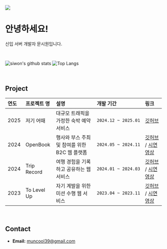 <img src="https://capsule-render.vercel.app/api?type=waving&color=5AD18F&height=200&section=header&text=muncool's%20github&fontSize=50&animation=fadeIn&fontAlignY=38&&fontColor=FFFFFF" />

# 안녕하세요!
신입 서버 개발자 문시원입니다.

<br>

![siwon's github stats](https://github-readme-stats.vercel.app/api?username=muncool39) ![Top Langs](https://github-readme-stats.vercel.app/api/top-langs/?username=muncool39&layout=compact)

<br>

## Project
연도 | 프로젝트 명 | 설명 | 개발 기간| 링크
:----- | :----- | :----- | :----- | :------
2025 | 저기 어때     | 대규모 트래픽을 가정한 숙박 예약 서비스 | `2024.12 ~ 2025.01` | [깃허브](https://github.com/How-about-over-there/server)
2024 | OpenBook      | 행사와 부스 주최 및 참여를 위한 B2C 웹 플랫폼  | `2024.05 ~ 2024.11` |  [깃허브](https://github.com/Project-OpenBook) / [시연 영상](https://youtu.be/-rb-wcF2PMs)
2024 | Trip Record   | 여행 경험을 기록하고 공유하는 웹 서비스 | `2024.01 ~ 2024.03` | [깃허브](https://github.com/Trip-Record/Server) / [시연 영상](https://youtu.be/5XnLOK4Tjcs)
2023 | To Level Up   | 자기 계발을 위한 미션 수행 웹 서비스 | `2023.04 ~ 2023.11` | [깃허브](https://github.com/team-FourS) / [시연 영상](https://youtu.be/PfqSHbeszUk)

<br>

## Contact
- **Email:** muncool39@gmail.com

